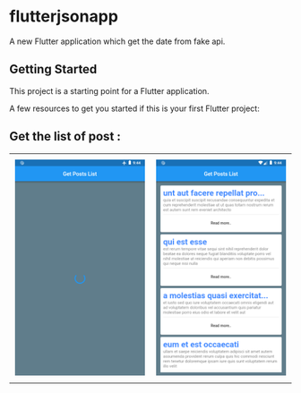 # flutterjsonapp

A new Flutter application which get the date from fake api.

## Getting Started

This project is a starting point for a Flutter application.

A few resources to get you started if this is your first Flutter project:


## Get the list of post :

<table>
    <tr>
        <td style="padding:10px">
            <img src="screen/screen1.png">
        </td>
        <td style="padding:10px">
            <img src="screen/screen2.png">
        </td>
    </tr>
</table>